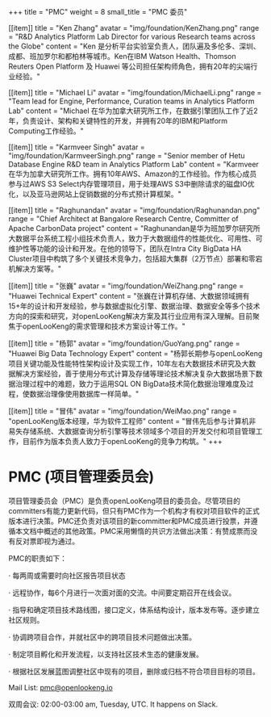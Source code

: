 +++
title = "PMC"
weight = 8
small_title = "PMC 委员"

[[item]]
    title = "Ken Zhang"
    avatar = "img/foundation/KenZhang.png"
    range = "R&D Analytics Platform Lab Director for various Research teams across the Globe"
    content = "Ken 是分析平台实验室负责人，团队遍及多伦多、深圳、成都、班加罗尔和都柏林等城市。Ken在IBM Watson Health、Thomson Reuters Open Platform 及 Huawei 等公司担任架构师角色，拥有20年的尖端行业经验。"

[[item]]
    title = "Michael Li"
    avatar = "img/foundation/MichaelLi.png"
    range = "Team lead for Engine, Performance, Curation teams in Analytics Platform Lab"
    content = "Michael 在华为加拿大研究所工作，在数据引擎团队工作了近2年，负责设计、架构和关键特性的开发，并拥有20年的IBM和Platform Computing工作经验。"

[[item]]
    title = "Karmveer Singh"
    avatar = "img/foundation/KarmveerSingh.png"
    range = "Senior member of Hetu Database Engine R&D team in Analytics Platform Lab"
    content = "Karmveer在华为加拿大研究所工作。拥有10年AWS、Amazon的工作经验。作为核心成员参与过AWS S3 Select内存管理项目，用于处理AWS S3中删除请求的磁盘IO优化，以及亚马逊网站上促销数据的分布式预计算框架。"

[[item]]
    title = "Raghunandan"
    avatar = "img/foundation/Raghunandan.png"
    range = "Chief Architect at Bangalore Research Centre, Committer of Apache CarbonData project"
    content = "Raghunandan是华为班加罗尔研究所大数据平台系统工程小组技术负责人，致力于大数据组件的性能优化、可用性、可维护性等功能的设计和开发。在他的领导下，团队在Intra City BigData HA Cluster项目中构筑了多个关键技术竞争力，包括超大集群（2万节点）部署和零宕机解决方案等。"

[[item]]
    title = "张巍"
    avatar = "img/foundation/WeiZhang.png"
    range = "Huawei Technical Expert"
    content = "张巍在计算机存储、大数据领域拥有15+年的设计和开发经验，参与数据虚拟化引擎、数据治理、数据安全等多个技术方向的探索和研究，对openLooKeng解决方案及其行业应用有深入理解。目前聚焦于openLooKeng的需求管理和技术方案设计等工作。"

[[item]]
    title = "杨郭"
    avatar = "img/foundation/GuoYang.png"
    range = "Huawei Big Data Technology Expert"
    content = "杨郭长期参与openLooKeng项目关键功能及性能特性架构设计及实现工作，10年左右大数据技术研究及大数据解决方案经验，善于使用分布式计算及存储等理论技术解决复杂大数据场景下数据治理过程中的难题，致力于运用SQL ON BigData技术简化数据治理难度及过程，使数据治理像使用数据库一样简单。"


[[item]]
    title = "冒伟"
    avatar = "img/foundation/WeiMao.png"
    range = "openLooKeng版本经理，华为软件工程师"
    content = "冒伟先后参与计算机非易失存储系统、大数据查询分析引擎等技术领域多个项目的开发交付和项目管理工作，目前作为版本负责人致力于openLooKeng的竞争力构筑。"
+++

# PMC (项目管理委员会)  


项目管理委员会（PMC）是负责openLooKeng项目的委员会。尽管项目的committers有能力更新代码，但只有PMC作为一个机构才有权对项目软件的正式版本进行决策。PMC还负责对该项目的新committer和PMC成员进行投票，并遵循本文档中概述的其他政策。PMC采用懒惰的共识方法做出决策：有赞成票而没有反对票即视为通过。


PMC的职责如下：

· 每两周或需要时向社区报告项目状态

· 远程协作，每6个月进行一次面对面的交流。中间要定期召开在线会议。

· 指导和确定项目技术路线图，接口定义，体系结构设计，版本发布等。逐步建立社区规则。

· 协调跨项目合作，并就社区中的跨项目技术问题做出决策。

· 制定项目孵化和开发流程，以支持社区技术生态的健康发展。

· 根据社区发展蓝图调整社区中现有的项目，删除或归档不符合项目目标的项目。

Mail List: pmc@openlookeng.io

双周会议: 02:00-03:00 am, Tuesday, UTC. It happens on Slack.
